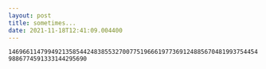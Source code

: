 ```yaml
---
layout: post
title: sometimes...
date: 2021-11-18T12:41:09.004400
---
```


`14696611479949213585442483855327007751966619773691248856704819937544549886774591333144295690`

